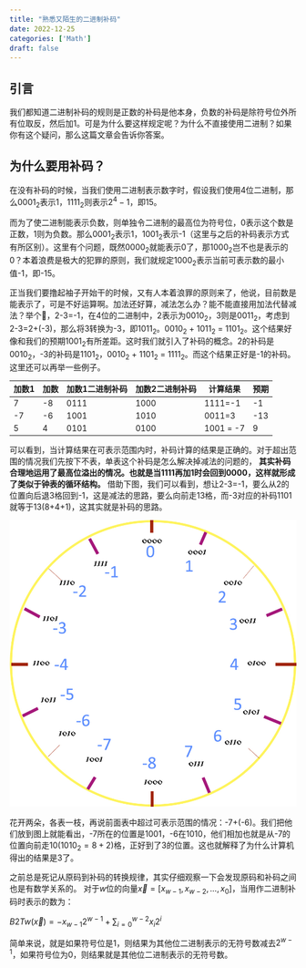 ```yaml
---
title: "熟悉又陌生的二进制补码"
date: 2022-12-25
categories: ['Math']
draft: false
---
```


## 引言

我们都知道二进制补码的规则是正数的补码是他本身，负数的补码是除符号位外所有位取反，然后加1。可是为什么要这样规定呢？为什么不直接使用二进制？如果你有这个疑问，那么这篇文章会告诉你答案。

## 为什么要用补码？

在没有补码的时候，当我们使用二进制表示数字时，假设我们使用4位二进制，那么$0001_2$表示1，$1111_2$则表示$2^4-1$，即15。

而为了使二进制能表示负数，则单独令二进制的最高位为符号位，0表示这个数是正数，1则为负数。那么$0001_2$表示1，$1001_2$表示-1（这里与之后的补码表示方式有所区别）。这里有个问题，既然$0000_2$就能表示0了，那$1000_2$岂不也是表示的0？本着浪费是极大的犯罪的原则，我们就规定$1000_2$表示当前可表示数的最小值-1，即-15。

正当我们要撸起袖子开始干的时候，又有人本着浪罪的原则来了，他说，目前数是能表示了，可是不好运算啊。加法还好算，减法怎么办？能不能直接用加法代替减法？举个🌰，2-3=-1，在4位的二进制中，2表示为$0010_2$，3则是$0011_2$，考虑到2-3=2+(-3)，那么将3转换为-3，即$1011_2$。$0010_2$ + $1011_2$ = $1101_2$。这个结果好像和我们的预期$1001_2$有所差距。这时我们就引入了补码的概念。2的补码是$0010_2$，-3的补码是$1101_2$，$0010_2$ + $1101_2$ = $1111_2$。而这个结果正好是-1的补码。这里还可以再举一些例子。

| 加数1 | 加数 | 加数1二进制补码 | 加数2二进制补码 | 计算结果 | 预期 |
|--|--|---|---|---|--|
| 7 | -8 | 0111 | 1000 | 1111=-1 | -1 |
|-7 | -6 | 1001 | 1010 | 0011=3 | -13 |
| 5 | 4 | 0101 | 0100 | 1001 = -7 | 9 |

可以看到，当计算结果在可表示范围内时，补码计算的结果是正确的。对于超出范围的情况我们先按下不表，单表这个补码是怎么解决掉减法的问题的， **其实补码合理地运用了最高位溢出的情况。也就是当1111再加1时会回到0000，这样就形成了类似于钟表的循环结构。** 借助下图，我们可以看到，想让2-3=-1，要么从2的位置向后退3格回到-1，这是减法的思路，要么向前走13格，而-3对应的补码1101就等于13(8+4+1)，这其实就是补码的思路。

![钟表结构的二进制补码](/static/images/two's%20complement-1.jpg)

花开两朵，各表一枝，再说前面表中超过可表示范围的情况：-7+(-6)。我们把他们放到图上就能看出，-7所在的位置是1001，-6在1010，他们相加也就是从-7的位置向前走$10(1010_2=8+2$)格，正好到了3的位置。这也就解释了为什么计算机得出的结果是3了。

之前总是死记从原码到补码的转换规律，其实仔细观察一下会发现原码和补码之间也是有数学关系的。
对于$w$位的向量$\vec{x}=[x_{w-1}, x_{w-2}, ..., x_0]$，当用作二进制补码时表示的数为：

$B2Tw(\vec{x})= −x_{w-1}2^{w-1} + \sum\nolimits_{i=0}^{w-2}x_i2^i$

简单来说，就是如果符号位是1，则结果为其他位二进制表示的无符号数减去$2^{w-1}$，如果符号位为0，则结果就是其他位二进制表示的无符号数。